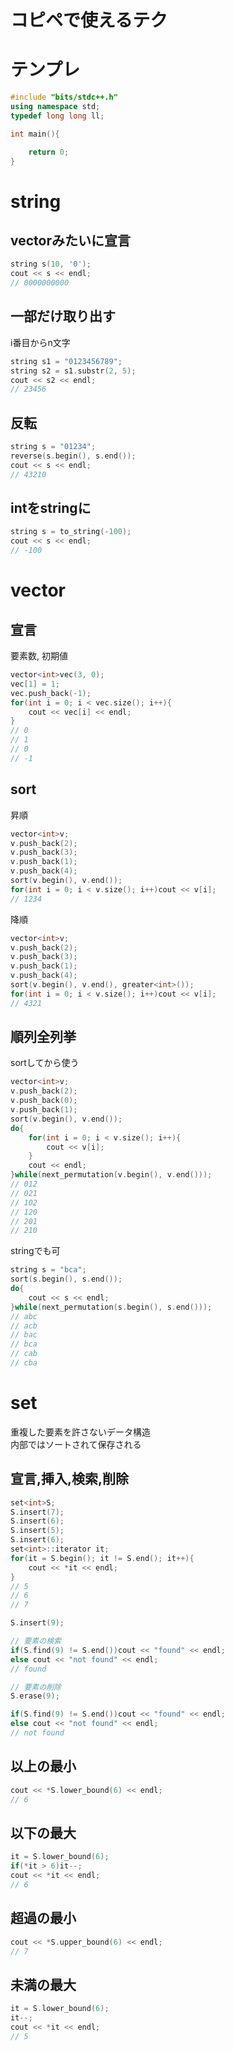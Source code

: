 # コピペで使えるテク


# テンプレ
```cpp
#include "bits/stdc++.h"
using namespace std;
typedef long long ll;

int main(){

    return 0;
}
```

# string
## vectorみたいに宣言
```cpp
string s(10, '0');
cout << s << endl;
// 0000000000
```
## 一部だけ取り出す
i番目からn文字
```cpp
string s1 = "0123456789";
string s2 = s1.substr(2, 5);
cout << s2 << endl;
// 23456
```
## 反転
```cpp
string s = "01234";
reverse(s.begin(), s.end());
cout << s << endl;
// 43210
```
## intをstringに
```cpp
string s = to_string(-100);
cout << s << endl;
// -100
```

# vector
## 宣言
要素数, 初期値
```cpp
vector<int>vec(3, 0);
vec[1] = 1;
vec.push_back(-1);
for(int i = 0; i < vec.size(); i++){
    cout << vec[i] << endl;
}
// 0
// 1
// 0
// -1
```

## sort
昇順
```cpp
vector<int>v;
v.push_back(2);
v.push_back(3);
v.push_back(1);
v.push_back(4);
sort(v.begin(), v.end());
for(int i = 0; i < v.size(); i++)cout << v[i];
// 1234
```
降順
```cpp
vector<int>v;
v.push_back(2);
v.push_back(3);
v.push_back(1);
v.push_back(4);
sort(v.begin(), v.end(), greater<int>());
for(int i = 0; i < v.size(); i++)cout << v[i];
// 4321
```

## 順列全列挙
sortしてから使う
```cpp
vector<int>v;
v.push_back(2);
v.push_back(0);
v.push_back(1);
sort(v.begin(), v.end());
do{
    for(int i = 0; i < v.size(); i++){
        cout << v[i];
    }
    cout << endl;
}while(next_permutation(v.begin(), v.end()));
// 012
// 021
// 102
// 120
// 201
// 210
```
stringでも可
```cpp
string s = "bca";
sort(s.begin(), s.end());
do{
    cout << s << endl;
}while(next_permutation(s.begin(), s.end()));
// abc
// acb
// bac
// bca
// cab
// cba
```

# set
重複した要素を許さないデータ構造  
内部ではソートされて保存される
## 宣言,挿入,検索,削除
```cpp
set<int>S;
S.insert(7);
S.insert(6);
S.insert(5);
S.insert(6);
set<int>::iterator it;
for(it = S.begin(); it != S.end(); it++){
    cout << *it << endl;
}
// 5
// 6
// 7

S.insert(9);

// 要素の検索
if(S.find(9) != S.end())cout << "found" << endl;
else cout << "not found" << endl;
// found

// 要素の削除
S.erase(9);

if(S.find(9) != S.end())cout << "found" << endl;
else cout << "not found" << endl;
// not found
```
## 以上の最小
```cpp
cout << *S.lower_bound(6) << endl;
// 6
```
## 以下の最大
```cpp
it = S.lower_bound(6);
if(*it > 6)it--;
cout << *it << endl;
// 6
```
## 超過の最小
```cpp
cout << *S.upper_bound(6) << endl;
// 7
```
## 未満の最大
```cpp
it = S.lower_bound(6);
it--;
cout << *it << endl;
// 5
```
